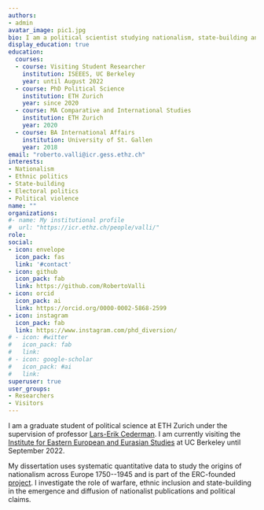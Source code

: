 ```yaml
---
authors:
- admin
avatar_image: pic1.jpg
bio: I am a political scientist studying nationalism, state-building and ethnic politics.
display_education: true
education:
  courses:
  - course: Visiting Student Researcher
    institution: ISEEES, UC Berkeley
    year: until August 2022
  - course: PhD Political Science
    institution: ETH Zurich
    year: since 2020
  - course: MA Comparative and International Studies
    institution: ETH Zurich
    year: 2020
  - course: BA International Affairs
    institution: University of St. Gallen
    year: 2018
email: "roberto.valli@icr.gess.ethz.ch"
interests:
- Nationalism
- Ethnic politics
- State-building
- Electoral politics
- Political violence
name: ""
organizations:
#- name: My institutional profile
#  url: "https://icr.ethz.ch/people/valli/"
role: 
social:
- icon: envelope
  icon_pack: fas
  link: '#contact'
- icon: github
  icon_pack: fab
  link: https://github.com/RobertoValli
- icon: orcid
  icon_pack: ai
  link: https://orcid.org/0000-0002-5868-2599
- icon: instagram
  icon_pack: fab
  link: https://www.instagram.com/phd_diversion/
# - icon: #witter
#   icon_pack: fab
#   link: 
# - icon: google-scholar
#   icon_pack: #ai
#   link: 
superuser: true
user_groups:
- Researchers
- Visitors
---
```


I am a graduate student of political science at ETH Zurich under the supervision of professor [Lars-Erik Cederman](https://icr.ethz.ch/people/cederman/). I am currently visiting the [Institute for Eastern European and Eurasian Studies](https://iseees.berkeley.edu/) at UC Berkeley until September 2022.

My dissertation uses systematic quantitative data to study the origins of nationalism across Europe 1750--1945 and is part of the ERC-founded [project](https://icr.ethz.ch/research/nastac/). I investigate the role of warfare, ethnic inclusion and state-building in the emergence and diffusion of nationalist publications and political claims.



